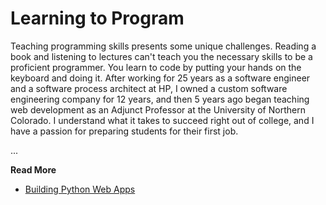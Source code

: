 # Learning to Program

Teaching programming skills presents some unique challenges. Reading a book and listening to
lectures can't teach you the necessary skills to be a proficient programmer. You learn to code by
putting your hands on the keyboard and doing it. After working for 25 years as a software engineer
and a software process architect at HP, I owned a custom software engineering company for 12 years,
and then 5 years ago began teaching web development as an Adjunct Professor at the University of
Northern Colorado. I understand what it takes to succeed right out of college, and I have a passion
for preparing students for their first job.


...

**Read More**

* [Building Python Web Apps](https://shrinking-world.com/training/PythonWebApps)

